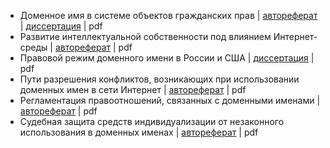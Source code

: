 
* Доменное имя в системе объектов гражданских прав | [автореферат](http://vak.ed.gov.ru/az/server/php/filer.php?table=att_case&fld=autoref&key%5B%5D=96408001) | [диссертация](https://zakon.ru/Tools/DownloadDissertation?id=1036) | pdf
* Развитие интеллектуальной собственности под влиянием Интернет-среды | [автореферат](https://bit.ly/2IMGRxJ) | pdf
* Правовой режим доменного имени в России и США | [диссертация](http://ecommercelaw.ru/sites/default/files/gladkaya-180914-d.pdf) | pdf
* Пути разрешения конфликтов, возникающих при использовании доменных имен в сети Интернет | [автореферат](http://static.freereferats.ru/_avtoreferats/01002631115.pdf) | pdf
* Регламентация правоотношений, связанных с доменными именами | [автореферат](https://www.google.com/url?sa=t&rct=j&q=&esrc=s&source=web&cd=81&cad=rja&uact=8&ved=2ahUKEwjZi4ev-czdAhWEOSwKHbi9C6I4UBAWMAB6BAgDEAI&url=https%3A%2F%2Fvivaldi.nlr.ru%2Fbd000104245%2Ffile&usg=AOvVaw1TkmIA5JjVoCJrKnVXBviB) | pdf
* Судебная защита средств индивидуализации от незаконного использования в доменных именах | [автореферат](http://www.law.msu.ru/file/7665/download) | pdf
